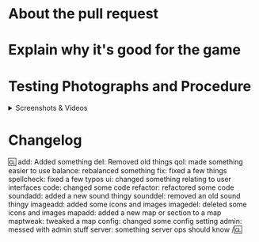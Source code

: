 <!-- Write **BELOW** The Headers and **ABOVE** The comments else it may not be viewable. -->

# About the pull request

<!-- Remove this text and explain what the purpose of your PR is.

Mention if you have tested your changes. If you changed a map, make sure you used the mapmerge tool.
If this is an Issue Correction, you can type "Fixes Issue #169420" to link the PR to the corresponding Issue number #169420.

Remember: something that is self-evident to you might not be to others. Explain your rationale fully, even if you feel it goes without saying. -->

# Explain why it's good for the game

<!-- Please add a short description of why you think these changes would benefit the game. If you can't justify it in words, it might not be worth adding, and may discourage maintainers from reviewing or merging your PR. This section is not strictly required for (non-controversial) fix PRs or backend PRs. -->


# Testing Photographs and Procedure
<!-- Include any screenshots/videos/debugging steps of the modified code functioning successfully, ideally including edge cases. -->
<details>
<summary>Screenshots & Videos</summary>

Put screenshots and videos here with an empty line between the screenshots and the `<details>` tags.

</details>


# Changelog

<!-- If your PR modifies aspects of the game that can be concretely observed by players or admins you should add a changelog. If your change does NOT meet this description, remove this section. Be sure to properly mark your PRs to prevent unnecessary GBP loss. Please note that maintainers freely reserve the right to remove and add tags should they deem it appropriate. You can attempt to finagle the system all you want, but it's best to shoot for clear communication right off the bat. -->
<!-- If you add a name after the ':cl', that name will be used in the changelog. You must add your CKEY after the CL if your GitHub name doesn't match. Be sure to properly mark your PRs to prevent unnecessary GBP loss. Maintainers freely reserve the right to remove and add tags should they deem it appropriate. -->

:cl:
add: Added something
del: Removed old things
qol: made something easier to use
balance: rebalanced something
fix: fixed a few things
spellcheck: fixed a few typos
ui: changed something relating to user interfaces
code: changed some code
refactor: refactored some code
soundadd: added a new sound thingy
sounddel: removed an old sound thingy
imageadd: added some icons and images
imagedel: deleted some icons and images
mapadd: added a new map or section to a map
maptweak: tweaked a map
config: changed some config setting
admin: messed with admin stuff
server: something server ops should know
/:cl:

<!-- Both :cl:'s are required for the changelog to work! -->
